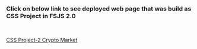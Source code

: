### Click on below link to see deployed web page that was build as CSS Project in FSJS 2.0
<br/>

 [CSS Project-2 Crypto Market](https://savinder-crypto-market.netlify.app/)

